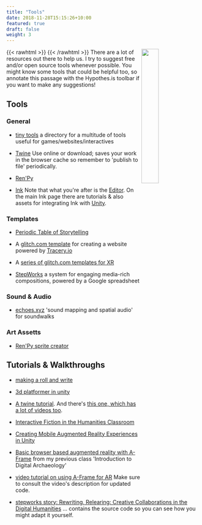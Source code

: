 ```yaml
---
title: "Tools"
date: 2018-11-28T15:15:26+10:00
featured: true
draft: false
weight: 3
---
```


{{< rawhtml >}}
<img src="/images/pixeltrue-idea-1.png" align="right" width="30%"></img>
{{< /rawhtml >}} There are a lot of resources out there to help us. I try to suggest free and/or open source tools whenever possible. You might know some tools that could be helpful too, so annotate this passage with the Hypothes.is toolbar if you want to make any suggestions!

## Tools

### General

+ [tiny tools](https://tinytools.directory/) a directory for a multitude of tools useful for games/websites/interactives

+ [Twine](https://twinery.org) Use online or download; saves your work in the browser cache so remember to 'publish to file' periodically.
+ [Ren'Py](https://www.renpy.org/)
+ [Ink](https://www.inklestudios.com/ink/) Note that what you're after is the [Editor](https://github.com/inkle/inky). On the main Ink page there are tutorials & also assets for integrating Ink with [Unity](https://unity3d.com/get-unity/download).

### Templates

+ [Periodic Table of Storytelling](https://jamesharris.design/periodic/)

+ A [glitch.com template](https://glitch.com/edit/#!/tangy-boundless-noodle?path=readme.md%3A1%3A0) for creating a website powered by [Tracery.io](https://tracery.io)

+ A [series of glitch.com templates for XR](https://glitch.com/@glitch/get-started-with-web-xr)

+ [StepWorks](https://step.works/index.php/site) a system for engaging media-rich compositions, powered by a Google spreadsheet

### Sound & Audio

+ [echoes.xyz](https://echoes.xyz/echoes-creative-apps#creator) 'sound mapping and spatial audio' for soundwalks

### Art Assetts

+ [Ren'Py sprite creator](https://spiralatlas.itch.io/renpy-sprite-creator)

## Tutorials & Walkthroughs

+ [making a roll and write](https://gamingthepast.net/2021/11/05/making-a-roll-and-write-for-history-class-using-roll-through-the-ages-as-a-guide/)

+ [3d platformer in unity](https://projects.raspberrypi.org/en/pathways/unity-intro)

+ [A twine tutorial](https://pinnguaq.com/learn/introduction-to-twine). And there's [this one, which has a lot of videos too](http://www.adamhammond.com/twineguide/).

+ [Interactive Fiction in the Humanities Classroom](https://programminghistorian.org/en/lessons/interactive-text-games-using-twine)

+ [Creating Mobile Augmented Reality Experiences in Unity](https://programminghistorian.org/en/lessons/creating-mobile-augmented-reality-experiences-in-unity)

+ [Basic browser based augmented reality with A-Frame](https://digiarch.netlify.app/week/11/augmented-reality/) from my previous class 'Introduction to Digital Archaeology'

+ [video tutorial on using A-Frame for AR](https://www.youtube.com/watch?v=ktjMCanKNLk&list=PL8MkBHej75fJD-HveDzm4xKrciC5VfYuV) Make sure to consult the video's description for updated code.

+ [stepworks story: Rewriting, Relearing: Creative Collaborations in the Digital Humanities](https://step.works/index.php/show/rewriting-relearning-1) ... contains the source code so you can see how you might adapt it yourself.
